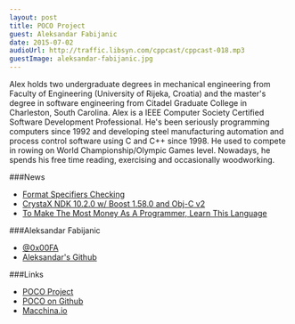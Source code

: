 ```yaml
---
layout: post
title: POCO Project
guest: Aleksandar Fabijanic
date: 2015-07-02
audioUrl: http://traffic.libsyn.com/cppcast/cppcast-018.mp3
guestImage: aleksandar-fabijanic.jpg
---
```


Alex holds two undergraduate degrees in mechanical engineering from Faculty of Engineering (University of Rijeka, Croatia) and the master's degree in software engineering from Citadel Graduate College in Charleston, South Carolina. Alex is a IEEE Computer Society Certified Software Development Professional. He's been seriously programming computers since 1992 and developing steel manufacturing automation and process control software using C and C++ since 1998. He used to compete in rowing on World Championship/Olympic Games level. Nowadays, he spends his free time reading, exercising and occasionally woodworking.


###News

 - [Format Specifiers Checking](http://blogs.msdn.com/b/vcblog/archive/2015/06/22/format-specifiers-checking.aspx)
 - [CrystaX NDK 10.2.0 w/ Boost 1.58.0 and Obj-C v2](http://www.reddit.com/r/cpp/comments/3b2fwu/crystax_ndk_1020_with_boost_1580_and_objectivec_v2/)
 - [To Make The Most Money As A Programmer, Learn This Language](http://www.forbes.com/sites/quora/2015/06/11/to-make-the-most-money-as-a-programmer-learn-this-language/)
 
###Aleksandar Fabijanic

 - [@0x00FA](https://twitter.com/0x00FA/)
 - [Aleksandar's Github](https://github.com/aleks-f)

###Links

 - [POCO Project](http://pocoproject.org/)
 - [POCO on Github](https://github.com/pocoproject/)
 - [Macchina.io](http://maccchina.io/)
